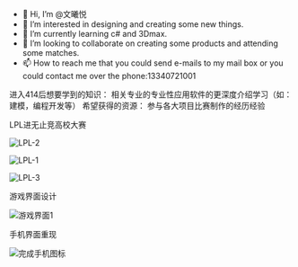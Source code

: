 - 👋 Hi, I’m @文曦悦
- 👀 I’m interested in designing and creating some new things.
- 🌱 I’m currently learning c# and 3Dmax.
- 💞️ I’m looking to collaborate on creating some products and attending some matches.
- 📫 How to reach me that you could send e-mails to my mail box or you could contact me over the phone:13340721001

<!---
Laughing147852369/Laughing147852369 is a ✨ special ✨ repository because its `README.md` (this file) appears on your GitHub profile.
You can click the Preview link to take a look at your changes.
--->
进入414后想要学到的知识：
相关专业的专业性应用软件的更深度介绍学习（如：建模，编程开发等）
希望获得的资源：
参与各大项目比赛制作的经历经验

LPL进无止竞高校大赛

![LPL-2](https://user-images.githubusercontent.com/90665925/133190189-c39e6c8a-d2f0-458a-9f96-f7859a9ff0ab.png)

![LPL-1](https://user-images.githubusercontent.com/90665925/133189994-63c5aae2-7f16-4866-84cc-91847651845b.png)

![LPL-3](https://user-images.githubusercontent.com/90665925/133190231-560e4009-b324-4283-be3e-b81028a5e7ec.png)

游戏界面设计

![游戏界面1](https://user-images.githubusercontent.com/90665925/133190315-b6fd6351-9ed3-45f3-9b31-925f72ae9059.jpg)




手机界面重现

![完成手机图标](https://user-images.githubusercontent.com/90665925/133190374-5aace78e-54ab-4e7f-a589-829e54028b0a.jpg)
